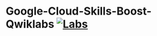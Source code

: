 # Google-Cloud-Skills-Boost-Qwiklabs [![Labs][Labs]](Labs)


[Labs]:                 https://img.shields.io/badge/Labs-Guide-brightgreen
